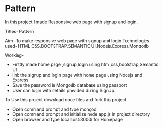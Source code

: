 # Pattern
In this project I made Responsive web page with signup and login.

Titles- Pattern

Aim- To make responsive web page with signup and login
Technologies used- HTML,CSS,BOOTSTRAP,SEMANTIC UI,Nodejs,Express,Mongodb


Working-
* Firstly made home page ,signup,login using html,css,bootstrap,Semantic UI
* link the signup and login page with home page using Nodejs and Express
* Save the password in Mongodb database using passport 
* User can login with details provided during SignUp.

To Use this project download node files and fork this project
* Open command prompt and type mongod
* Open command prompt and initialize node app.js in project directory
* Open browser and type localhost:3000/ for Homepage
